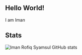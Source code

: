 ## Hello World!
I am Iman
## Stats
![Iman Rofiq Syamsul GitHub stats](https://github-readme-stats.vercel.app/api?username=imanrofiqsy&theme=dark&,prs)
